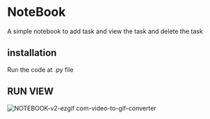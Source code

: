 # NoteBook
A simple notebook to add task and view the task and delete the task

## installation
Run the code at .py file



## RUN VIEW

![NOTEBOOK-v2-ezgif com-video-to-gif-converter](https://github.com/user-attachments/assets/dc058386-1224-4eca-8460-238945cf6297)
